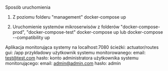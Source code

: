 Sposób uruchomienia

1. Z poziomu folderu "management"
   docker-compose up

2. Uruchomienie systemów mikroserwisów z folderów "docker-compose-prod", "docker-compose-test"
   docker-compose up
   lub
   docker-compose --compatibility up

Aplikacja monitorująca systemy na localhost:7080
ścieżki: actuator/routes
gui: /app
przykładowy użytkownik systemu monitorowanego:
email: test@test.com
hasło: <nie sprawdzane>
konto administratora użytkownika systemu monitorującego:
email: admin@admin.com
hasło: admin
